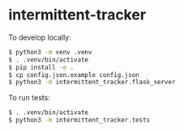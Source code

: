 intermittent-tracker
====================

To develop locally:

```sh
$ python3 -m venv .venv
$ . .venv/bin/activate
$ pip install -e .
$ cp config.json.example config.json
$ python3 -m intermittent_tracker.flask_server
```

To run tests:

```sh
$ . .venv/bin/activate
$ python3 -m intermittent_tracker.tests
```
